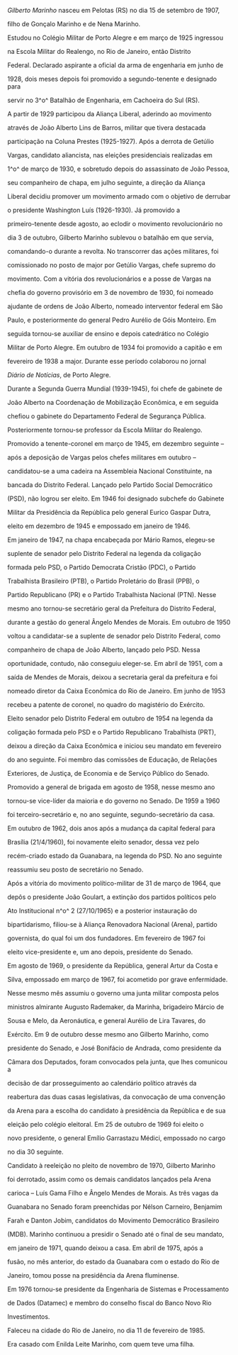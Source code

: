 

*Gilberto Marinho* nasceu em Pelotas (RS) no dia 15 de setembro de 1907,

filho de Gonçalo Marinho e de Nena Marinho.



Estudou no Colégio Militar de Porto Alegre e em março de 1925 ingressou

na Escola Militar do Realengo, no Rio de Janeiro, então Distrito

Federal. Declarado aspirante a oficial da arma de engenharia em junho de

1928, dois meses depois foi promovido a segundo-tenente e designado para

servir no 3^o^ Batalhão de Engenharia, em Cachoeira do Sul (RS).



A partir de 1929 participou da Aliança Liberal, aderindo ao movimento

através de João Alberto Lins de Barros, militar que tivera destacada

participação na Coluna Prestes (1925-1927). Após a derrota de Getúlio

Vargas, candidato aliancista, nas eleições presidenciais realizadas em

1^o^ de março de 1930, e sobretudo depois do assassinato de João Pessoa,

seu companheiro de chapa, em julho seguinte, a direção da Aliança

Liberal decidiu promover um movimento armado com o objetivo de derrubar

o presidente Washington Luís (1926-1930). Já promovido a

primeiro-tenente desde agosto, ao eclodir o movimento revolucionário no

dia 3 de outubro, Gilberto Marinho sublevou o batalhão em que servia,

comandando-o durante a revolta. No transcorrer das ações militares, foi

comissionado no posto de major por Getúlio Vargas, chefe supremo do

movimento. Com a vitória dos revolucionários e a posse de Vargas na

chefia do governo provisório em 3 de novembro de 1930, foi nomeado

ajudante de ordens de João Alberto, nomeado interventor federal em São

Paulo, e posteriormente do general Pedro Aurélio de Góis Monteiro. Em

seguida tornou-se auxiliar de ensino e depois catedrático no Colégio

Militar de Porto Alegre. Em outubro de 1934 foi promovido a capitão e em

fevereiro de 1938 a major. Durante esse período colaborou no jornal

*Diário de Notícias*, de Porto Alegre.



Durante a Segunda Guerra Mundial (1939-1945), foi chefe de gabinete de

João Alberto na Coordenação de Mobilização Econômica, e em seguida

chefiou o gabinete do Departamento Federal de Segurança Pública.

Posteriormente tornou-se professor da Escola Militar do Realengo.

Promovido a tenente-coronel em março de 1945, em dezembro seguinte –

após a deposição de Vargas pelos chefes militares em outubro –

candidatou-se a uma cadeira na Assembleia Nacional Constituinte, na

bancada do Distrito Federal. Lançado pelo Partido Social Democrático

(PSD), não logrou ser eleito. Em 1946 foi designado subchefe do Gabinete

Militar da Presidência da República pelo general Eurico Gaspar Dutra,

eleito em dezembro de 1945 e empossado em janeiro de 1946.



Em janeiro de 1947, na chapa encabeçada por Mário Ramos, elegeu-se

suplente de senador pelo Distrito Federal na legenda da coligação

formada pelo PSD, o Partido Democrata Cristão (PDC), o Partido

Trabalhista Brasileiro (PTB), o Partido Proletário do Brasil (PPB), o

Partido Republicano (PR) e o Partido Trabalhista Nacional (PTN). Nesse

mesmo ano tornou-se secretário geral da Prefeitura do Distrito Federal,

durante a gestão do general Ângelo Mendes de Morais. Em outubro de 1950

voltou a candidatar-se a suplente de senador pelo Distrito Federal, como

companheiro de chapa de João Alberto, lançado pelo PSD. Nessa

oportunidade, contudo, não conseguiu eleger-se. Em abril de 1951, com a

saída de Mendes de Morais, deixou a secretaria geral da prefeitura e foi

nomeado diretor da Caixa Econômica do Rio de Janeiro. Em junho de 1953

recebeu a patente de coronel, no quadro do magistério do Exército.



Eleito senador pelo Distrito Federal em outubro de 1954 na legenda da

coligação formada pelo PSD e o Partido Republicano Trabalhista (PRT),

deixou a direção da Caixa Econômica e iniciou seu mandato em fevereiro

do ano seguinte. Foi membro das comissões de Educação, de Relações

Exteriores, de Justiça, de Economia e de Serviço Público do Senado.

Promovido a general de brigada em agosto de 1958, nesse mesmo ano

tornou-se vice-líder da maioria e do governo no Senado. De 1959 a 1960

foi terceiro-secretário e, no ano seguinte, segundo-secretário da casa.

Em outubro de 1962, dois anos após a mudança da capital federal para

Brasília (21/4/1960), foi novamente eleito senador, dessa vez pelo

recém-criado estado da Guanabara, na legenda do PSD. No ano seguinte

reassumiu seu posto de secretário no Senado.



Após a vitória do movimento político-militar de 31 de março de 1964, que

depôs o presidente João Goulart, a extinção dos partidos políticos pelo

Ato Institucional n^o^ 2 (27/10/1965) e a posterior instauração do

bipartidarismo, filiou-se à Aliança Renovadora Nacional (Arena), partido

governista, do qual foi um dos fundadores. Em fevereiro de 1967 foi

eleito vice-presidente e, um ano depois, presidente do Senado.



Em agosto de 1969, o presidente da República, general Artur da Costa e

Silva, empossado em março de 1967, foi acometido por grave enfermidade.

Nesse mesmo mês assumiu o governo uma junta militar composta pelos

ministros almirante Augusto Rademaker, da Marinha, brigadeiro Márcio de

Sousa e Melo, da Aeronáutica, e general Aurélio de Lira Tavares, do

Exército. Em 9 de outubro desse mesmo ano Gilberto Marinho, como

presidente do Senado, e José Bonifácio de Andrada, como presidente da

Câmara dos Deputados, foram convocados pela junta, que lhes comunicou a

decisão de dar prosseguimento ao calendário político através da

reabertura das duas casas legislativas, da convocação de uma convenção

da Arena para a escolha do candidato à presidência da República e de sua

eleição pelo colégio eleitoral. Em 25 de outubro de 1969 foi eleito o

novo presidente, o general Emílio Garrastazu Médici, empossado no cargo

no dia 30 seguinte.



Candidato à reeleição no pleito de novembro de 1970, Gilberto Marinho

foi derrotado, assim como os demais candidatos lançados pela Arena

carioca – Luís Gama Filho e Ângelo Mendes de Morais. As três vagas da

Guanabara no Senado foram preenchidas por Nélson Carneiro, Benjamim

Farah e Danton Jobim, candidatos do Movimento Democrático Brasileiro

(MDB). Marinho continuou a presidir o Senado até o final de seu mandato,

em janeiro de 1971, quando deixou a casa. Em abril de 1975, após a

fusão, no mês anterior, do estado da Guanabara com o estado do Rio de

Janeiro, tomou posse na presidência da Arena fluminense.



Em 1976 tornou-se presidente da Engenharia de Sistemas e Processamento

de Dados (Datamec) e membro do conselho fiscal do Banco Novo Rio

Investimentos.



Faleceu na cidade do Rio de Janeiro, no dia 11 de fevereiro de 1985.



Era casado com Enilda Leite Marinho, com quem teve uma filha.



